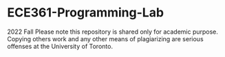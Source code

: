 # ECE361-Programming-Lab
2022 Fall
Please note this repository is shared only for academic purpose. Copying others work and any other means of plagiarizing are serious offenses at the University of Toronto.
